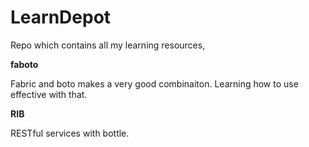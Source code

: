 LearnDepot
==========

Repo which contains all my learning resources,

**faboto**

Fabric and boto makes a very good combinaiton. Learning how to use effective with that.

**RIB**

RESTful services with bottle.
